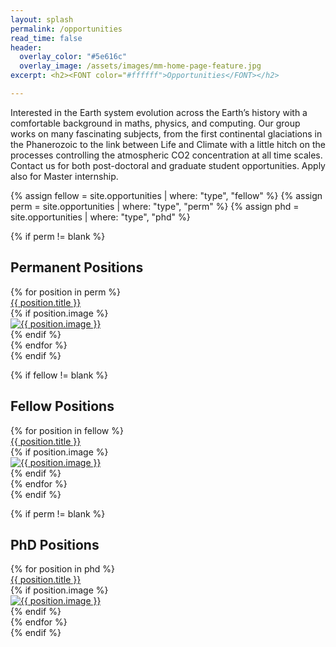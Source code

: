 ```yaml
---
layout: splash
permalink: /opportunities
read_time: false
header:
  overlay_color: "#5e616c"
  overlay_image: /assets/images/mm-home-page-feature.jpg
excerpt: <h2><FONT color="#ffffff">Opportunities</FONT></h2>

---
```


Interested in the Earth system evolution across the Earth’s history with a comfortable background in maths, physics, and computing. Our group works on many fascinating subjects, from the first continental glaciations in the Phanerozoic to the link between Life and Climate with a little hitch on the processes controlling the atmospheric CO2 concentration at all time scales. Contact us for both post-doctoral and graduate student opportunities. Apply also for Master internship.

{% assign fellow = site.opportunities | where: "type", "fellow" %}
{% assign perm = site.opportunities | where: "type", "perm" %}
{% assign phd = site.opportunities | where: "type", "phd" %}

{% if perm != blank %}
<h2>Permanent Positions</h2>
<div class='card-list'>
  {% for position in perm %}
   <div class='card'>
      <div class='card-header'>
        <a href="{{ position.url }}">
          {{ position.title }}
        </a>
      </div>
      {% if position.image %}
        <div class='card-body'>
          <div class="position__image">
             <a href="{{ position.url | relative_url }}">
             <img src="{{ position.image | relative_url }}" alt="{{ position.image }}" itemprop="image">
             </a>
          </div>   
        </div>      
      {% endif %}
   </div>     
  {% endfor %}
  </div>
{% endif %}

{% if fellow != blank %}
<h2>Fellow Positions</h2>
<div class='card-list'>
  {% for position in fellow %}
   <div class='card'>
      <div class='card-header'>
        <a href="{{ position.url }}">
          {{ position.title }}
        </a>
      </div>
      {% if position.image %}
        <div class='card-body'>
          <div class="position__image">
             <a href="{{ position.url | relative_url }}">
             <img src="{{ position.image | relative_url }}" alt="{{ position.image }}" itemprop="image">
             </a>
          </div>   
        </div>      
      {% endif %}
   </div>     
  {% endfor %}
  </div>
{% endif %}

{% if perm != blank %}
<h2>PhD Positions</h2>
<div class='card-list'>
  {% for position in phd %}
   <div class='card'>
      <div class='card-header'>
        <a href="{{ position.url }}">
          {{ position.title }}
        </a>
      </div>
      <div class='card-body'>
        {% if position.image %}
          <div class="position__image">
             <a href="{{ position.url | relative_url }}">
             <img src="{{ position.image | relative_url }}" alt="{{ position.image }}" itemprop="image">
           </a>
         </div>      
       {% endif %}
      </div>   
   </div>     
  {% endfor %}
  </div>
{% endif %}
